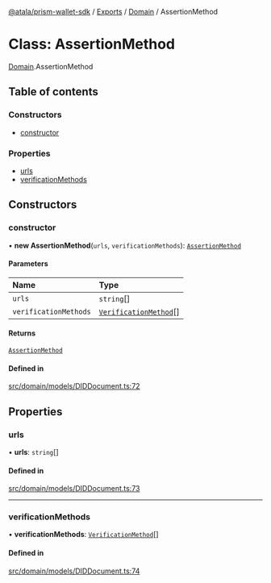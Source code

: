 [@atala/prism-wallet-sdk](../README.md) / [Exports](../modules.md) / [Domain](../modules/Domain.md) / AssertionMethod

# Class: AssertionMethod

[Domain](../modules/Domain.md).AssertionMethod

## Table of contents

### Constructors

- [constructor](Domain.AssertionMethod.md#constructor)

### Properties

- [urls](Domain.AssertionMethod.md#urls)
- [verificationMethods](Domain.AssertionMethod.md#verificationmethods)

## Constructors

### constructor

• **new AssertionMethod**(`urls`, `verificationMethods`): [`AssertionMethod`](Domain.AssertionMethod.md)

#### Parameters

| Name | Type |
| :------ | :------ |
| `urls` | `string`[] |
| `verificationMethods` | [`VerificationMethod`](Domain.VerificationMethod.md)[] |

#### Returns

[`AssertionMethod`](Domain.AssertionMethod.md)

#### Defined in

[src/domain/models/DIDDocument.ts:72](https://github.com/hyperledger/identus-edge-agent-sdk-ts/blob/c632f0efed4b3d905476bd3d4312ebd50a8d0a12/src/domain/models/DIDDocument.ts#L72)

## Properties

### urls

• **urls**: `string`[]

#### Defined in

[src/domain/models/DIDDocument.ts:73](https://github.com/hyperledger/identus-edge-agent-sdk-ts/blob/c632f0efed4b3d905476bd3d4312ebd50a8d0a12/src/domain/models/DIDDocument.ts#L73)

___

### verificationMethods

• **verificationMethods**: [`VerificationMethod`](Domain.VerificationMethod.md)[]

#### Defined in

[src/domain/models/DIDDocument.ts:74](https://github.com/hyperledger/identus-edge-agent-sdk-ts/blob/c632f0efed4b3d905476bd3d4312ebd50a8d0a12/src/domain/models/DIDDocument.ts#L74)
